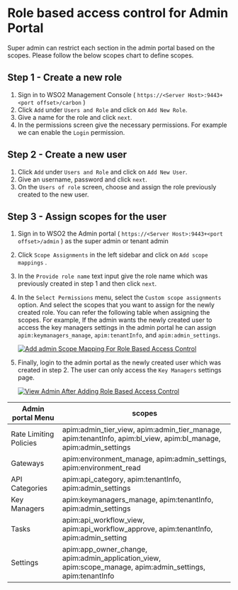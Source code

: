 # **Role based access control for Admin Portal**

Super admin can restrict each section in the admin portal based on the scopes. Please follow the
below scopes  chart to define scopes.

## Step 1 - Create a new role

1. Sign in to WSO2 Management Console ( `https://<Server Host>:9443+<port offset>/carbon` )
2. Click `Add` under `Users and Role`  and click on `Add New Role`.
3. Give a name for the role and click `next`.
4. In the permissions screen give the necessary permissions. For example we can enable the `Login` permission.

## Step 2 - Create a new user

1. Click `Add` under `Users and Role` and click on `Add New User`.
2. Give an username, password and click `next`.
3. On the `Users of role` screen, choose and assign the role previously created to the new user.

## Step 3 - Assign scopes for the user

1. Sign in to WSO2 the Admin portal ( `https://<Server Host>:9443+<port offset>/admin` ) as the super admin or tenant admin
2. Click `Scope Assignments` in the left sidebar and click on `Add scope mappings` .
3. In the `Provide role name` text input give the role name which was previously created in step 1 and then click `next`.
4. In the `Select Permissions` menu, select the `Custom scope assignments` option. And select the scopes that you want to assign for the newly created role. You can refer the following table when assigning the scopes. For example, If the admin wants the newly created user to access the key managers settings in the admin portal he can assign `apim:keymanagers_manage`, `apim:tenantInfo`, and `apim:admin_settings`.
   
    [![Add admin Scope Mapping For Role Based Access Control]({{base_path}}/assets/img/administer/add-admin-scope-mapping-role-based-access.png)]({{base_path}}/assets/img/administer/add-admin-scope-mapping-role-based-access.png)

5. Finally, login to the admin portal as the newly created user which was created in step 2. The user can only access the `Key Managers` settings page.

    [![View Admin After Adding Role Based Access Control]({{base_path}}/assets/img/administer/view-admin-after-adding-role-based-access-control.png)]({{base_path}}/assets/img/administer/view-admin-after-adding-role-based-access-control.png)

| **Admin portal Menu**  | **scopes**                                                                                                                                   |
|------------------------|----------------------------------------------------------------------------------------------------------------------------------------------|
| Rate Limiting Policies | apim:admin_tier_view, apim:admin_tier_manage,  apim:tenantInfo, apim:bl_view, apim:bl_manage, apim:admin_settings         |
| Gateways               | apim:environment_manage, apim:admin_settings, apim:environment_read                                                                          |
| API Categories         | apim:api_category, apim:tenantInfo, apim:admin_settings                                                                                      |
| Key Managers           | apim:keymanagers_manage, apim:tenantInfo, apim:admin_settings                                                                                |
| Tasks                  | apim:api_workflow_view, apim:api_workflow_approve, apim:tenantInfo, apim:admin_setting                                                       |
| Settings               | apim:app_owner_change, apim:admin_application_view, apim:scope_manage, apim:admin_settings, apim:tenantInfo          |
